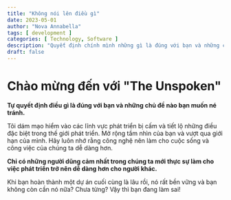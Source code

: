 ```yaml
---
title: "Không nói lên điều gì"
date: 2023-05-01
author: "Nova Annabella"
tags: [ development ]
categories: [ Technology, Software ]
description: "Quyết định chính mình những gì là đúng với bạn và những chủ đề mà bạn muốn tránh nhìn."
draft: false
---
```



# Chào mừng đến với "The Unspoken"

**Tự quyết định điều gì là đúng với bạn và những chủ đề nào bạn muốn né tránh.**

Tôi dám mạo hiểm vào các lĩnh vực phát triển bị cấm và tiết lộ những điều đặc biệt trong thế giới phát triển. 
Mở rộng tầm nhìn của bạn và vượt qua giới hạn của mình. 
Hãy luôn nhớ rằng công nghệ nên làm cho cuộc sống và công việc của chúng ta dễ dàng hơn.

**Chỉ có những người dũng cảm nhất trong chúng ta mới thực sự làm cho việc phát triển trở nên dễ dàng hơn cho người khác.**

Khi bạn hoàn thành một dự án cuối cùng là lâu rồi, nó rất bền vững và bạn không còn cần nó nữa? Chưa từng? Vậy thì bạn đang làm sai!
